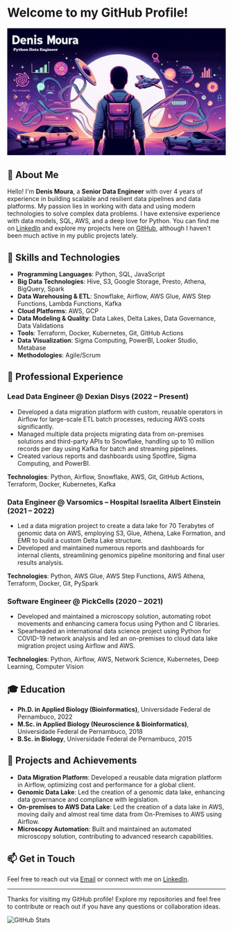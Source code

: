 # Welcome to my GitHub Profile!

![Profile Banner](https://github.com/mouradap/mouradap/blob/master/banner.jpeg)

## 👋 About Me

Hello! I'm **Denis Moura**, a **Senior Data Engineer** with over 4 years of experience in building scalable and resilient data pipelines and data platforms. My passion lies in working with data and using modern technologies to solve complex data problems. I have extensive experience with data models, SQL, AWS, and a deep love for Python. You can find me on [LinkedIn](https://www.linkedin.com/in/drmoura) and explore my projects here on [GitHub](https://github.com/mouradap), although I haven't been much active in my public projects lately.

## 🚀 Skills and Technologies

- **Programming Languages**: Python, SQL, JavaScript
- **Big Data Technologies**: Hive, S3, Google Storage, Presto, Athena, BigQuery, Spark
- **Data Warehousing & ETL**: Snowflake, Airflow, AWS Glue, AWS Step Functions, Lambda Functions, Kafka
- **Cloud Platforms**: AWS, GCP
- **Data Modeling & Quality**: Data Lakes, Delta Lakes, Data Governance, Data Validations
- **Tools**: Terraform, Docker, Kubernetes, Git, GitHub Actions
- **Data Visualization**: Sigma Computing, PowerBI, Looker Studio, Metabase
- **Methodologies**: Agile/Scrum

## 💼 Professional Experience

### Lead Data Engineer @ Dexian Disys (2022 – Present)
- Developed a data migration platform with custom, reusable operators in Airflow for large-scale ETL batch processes, reducing AWS costs significantly.
- Managed multiple data projects migrating data from on-premises solutions and third-party APIs to Snowflake, handling up to 10 million records per day using Kafka for batch and streaming pipelines.
- Created various reports and dashboards using Spotfire, Sigma Computing, and PowerBI.

**Technologies**: Python, Airflow, Snowflake, AWS, Git, GitHub Actions, Terraform, Docker, Kubernetes, Kafka

### Data Engineer @ Varsomics – Hospital Israelita Albert Einstein (2021 – 2022)
- Led a data migration project to create a data lake for 70 Terabytes of genomic data on AWS, employing S3, Glue, Athena, Lake Formation, and EMR to build a custom Delta Lake structure.
- Developed and maintained numerous reports and dashboards for internal clients, streamlining genomics pipeline monitoring and final user results analysis.

**Technologies**: Python, AWS Glue, AWS Step Functions, AWS Athena, Terraform, Docker, Git, PySpark

### Software Engineer @ PickCells (2020 – 2021)
- Developed and maintained a microscopy solution, automating robot movements and enhancing camera focus using Python and C libraries.
- Spearheaded an international data science project using Python for COVID-19 network analysis and led an on-premises to cloud data lake migration project using Airflow and AWS.

**Technologies**: Python, Airflow, AWS, Network Science, Kubernetes, Deep Learning, Computer Vision

## 🎓 Education

- **Ph.D. in Applied Biology (Bioinformatics)**, Universidade Federal de Pernambuco, 2022
- **M.Sc. in Applied Biology (Neuroscience & Bioinformatics)**, Universidade Federal de Pernambuco, 2018
- **B.Sc. in Biology**, Universidade Federal de Pernambuco, 2015

## 🌟 Projects and Achievements

- **Data Migration Platform**: Developed a reusable data migration platform in Airflow, optimizing cost and performance for a global client.
- **Genomic Data Lake**: Led the creation of a genomic data lake, enhancing data governance and compliance with legislation.
- **On-premises to AWS Data Lake**: Led the creation of a data lake in AWS, moving daily and almost real time data from On-Premises to AWS using Airflow.
- **Microscopy Automation**: Built and maintained an automated microscopy solution, contributing to advanced research capabilities.

## 📫 Get in Touch

Feel free to reach out via [Email](mailto:drmouradap@gmail.com) or connect with me on [LinkedIn](https://www.linkedin.com/in/drmoura).

---

Thanks for visiting my GitHub profile! Explore my repositories and feel free to contribute or reach out if you have any questions or collaboration ideas.

![GitHub Stats](https://github-readme-stats.vercel.app/api?username=mouradap&show_icons=true&theme=radical)
